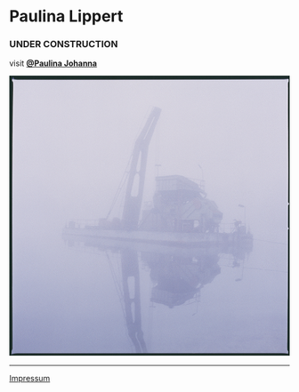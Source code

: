 # Paulina Lippert
### **UNDER CONSTRUCTION**  
visit **[@Paulina Johanna](https://www.instagram.com/paulinajohanna/)**


<a href="nebel">
  <img src="images/galleries/nebel/NebelLuft_Portfolio_04.jpg">
</a>

---

[Impressum](impressum)
